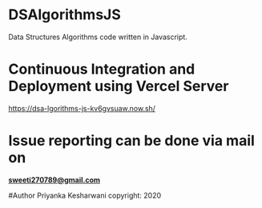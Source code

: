 # DSAlgorithmsJS

Data Structures Algorithms code written in Javascript.

# Continuous Integration and Deployment using Vercel Server

https://dsa-lgorithms-js-kv6gvsuaw.now.sh/

# Issue reporting can be done via mail on

<b>sweeti270789@gmail.com</b>

#Author
Priyanka Kesharwani
copyright: 2020
